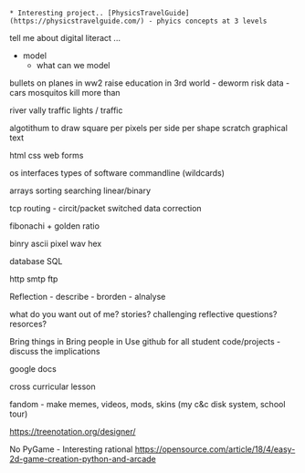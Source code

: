     * Interesting project.. [PhysicsTravelGuide](https://physicstravelguide.com/) - phyics concepts at 3 levels



tell me about digital literact ...






* model
    * what can we model

bullets on planes in ww2
raise education in 3rd world - deworm
risk data - cars
mosquitos kill more than

river vally
traffic lights / traffic



algotithum to draw square 
 per pixels
 per side
 per shape
scratch graphical
text





html css web forms

os
 interfaces
 types of software
 commandline (wildcards)



arrays
sorting
searching linear/binary

tcp routing - 
circit/packet switched
data correction

fibonachi + golden ratio

binry ascii pixel wav hex

database SQL

http
smtp
ftp







Reflection - describe - brorden - alnalyse




what do you want out of me? stories? challenging reflective questions? resorces?


Bring things in
Bring people in
Use github for all student code/projects
-discuss the implications

google docs


cross curricular lesson


fandom - make memes, videos, mods, skins
(my c&c disk system, school tour)


https://treenotation.org/designer/

No PyGame - Interesting rational
https://opensource.com/article/18/4/easy-2d-game-creation-python-and-arcade